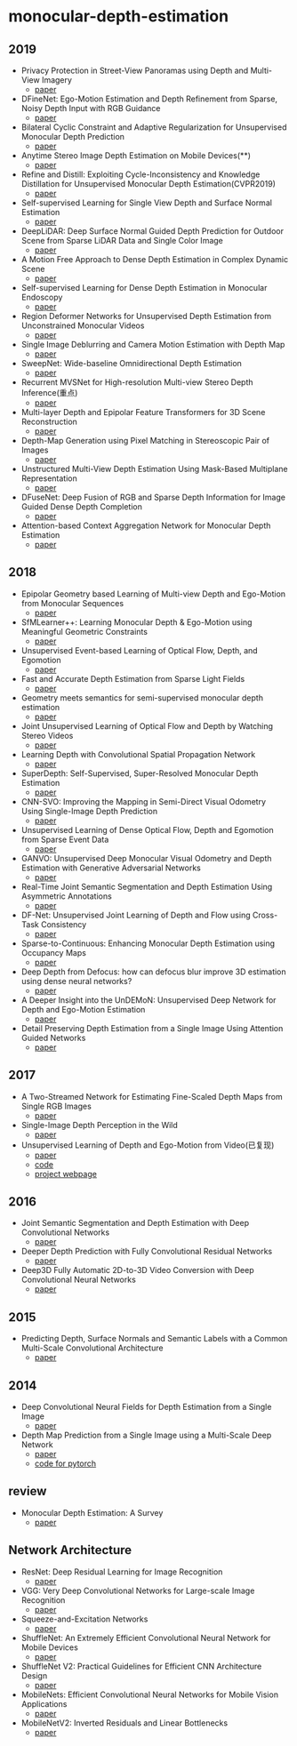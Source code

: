 # monocular-depth-estimation

## 2019
* Privacy Protection in Street-View Panoramas using Depth and Multi-View Imagery
  + [paper](https://arxiv.org/abs/1903.11532)
* DFineNet: Ego-Motion Estimation and Depth Refinement from Sparse, Noisy Depth Input with RGB Guidance
  + [paper](https://arxiv.org/abs/1903.06397)
* Bilateral Cyclic Constraint and Adaptive Regularization for Unsupervised Monocular Depth Prediction
  + [paper](https://arxiv.org/abs/1903.07309)
* Anytime Stereo Image Depth Estimation on Mobile Devices(**)
  + [paper](https://arxiv.org/abs/1810.11408)
* Refine and Distill: Exploiting Cycle-Inconsistency and Knowledge Distillation for Unsupervised Monocular Depth Estimation(CVPR2019)
  + [paper](https://arxiv.org/abs/1903.04202)
* Self-supervised Learning for Single View Depth and Surface Normal Estimation
  + [paper](https://arxiv.org/abs/1903.00112)
* DeepLiDAR: Deep Surface Normal Guided Depth Prediction for Outdoor Scene from Sparse LiDAR Data and Single Color Image
  + [paper](https://arxiv.org/abs/1812.00488v1)
* A Motion Free Approach to Dense Depth Estimation in Complex Dynamic Scene
  + [paper](https://arxiv.org/abs/1902.03791)
* Self-supervised Learning for Dense Depth Estimation in Monocular Endoscopy
  + [paper](https://arxiv.org/abs/1902.07766?context=cs)
* Region Deformer Networks for Unsupervised Depth Estimation from Unconstrained Monocular Videos
  + [paper](https://arxiv.org/abs/1902.09907)
* Single Image Deblurring and Camera Motion Estimation with Depth Map
  + [paper](https://arxiv.org/abs/1903.00231)
* SweepNet: Wide-baseline Omnidirectional Depth Estimation
  + [paper](https://arxiv.org/abs/1902.10904)
* Recurrent MVSNet for High-resolution Multi-view Stereo Depth Inference(重点)
  + [paper](https://arxiv.org/abs/1902.10556)
* Multi-layer Depth and Epipolar Feature Transformers for 3D Scene Reconstruction
  + [paper](https://arxiv.org/abs/1902.06729)
* Depth-Map Generation using Pixel Matching in Stereoscopic Pair of Images
  + [paper](https://arxiv.org/abs/1902.03471)
* Unstructured Multi-View Depth Estimation Using Mask-Based Multiplane Representation
  + [paper](https://arxiv.org/abs/1902.02166)
* DFuseNet: Deep Fusion of RGB and Sparse Depth Information for Image Guided Dense Depth Completion
  + [paper](https://arxiv.org/abs/1902.00761)
* Attention-based Context Aggregation Network for Monocular Depth Estimation
  + [paper](https://arxiv.org/abs/1901.10137)
## 2018
* Epipolar Geometry based Learning of Multi-view Depth and Ego-Motion from Monocular Sequences
  + [paper](https://arxiv.org/abs/1812.11922)
* SfMLearner++: Learning Monocular Depth & Ego-Motion using Meaningful Geometric Constraints
  + [paper](https://arxiv.org/abs/1812.08370)
* Unsupervised Event-based Learning of Optical Flow, Depth, and Egomotion
  + [paper](https://arxiv.org/abs/1812.08156)
* Fast and Accurate Depth Estimation from Sparse Light Fields
  + [paper](https://arxiv.org/abs/1812.06856)
* Geometry meets semantics for semi-supervised monocular depth estimation
  + [paper](https://arxiv.org/abs/1810.04093)
* Joint Unsupervised Learning of Optical Flow and Depth by Watching Stereo Videos
  + [paper](https://arxiv.org/abs/1810.03654)
* Learning Depth with Convolutional Spatial Propagation Network
  + [paper](https://arxiv.org/abs/1810.02695)
* SuperDepth: Self-Supervised, Super-Resolved Monocular Depth Estimation
  + [paper](https://arxiv.org/abs/1810.01849)
* CNN-SVO: Improving the Mapping in Semi-Direct Visual Odometry Using Single-Image Depth Prediction
  + [paper](https://arxiv.org/abs/1810.01011)
* Unsupervised Learning of Dense Optical Flow, Depth and Egomotion from Sparse Event Data
  + [paper](https://arxiv.org/abs/1809.08625)
* GANVO: Unsupervised Deep Monocular Visual Odometry and Depth Estimation with Generative Adversarial Networks
  + [paper](https://arxiv.org/abs/1809.05786)
* Real-Time Joint Semantic Segmentation and Depth Estimation Using Asymmetric Annotations
  + [paper](https://arxiv.org/abs/1809.04766)
* DF-Net: Unsupervised Joint Learning of Depth and Flow using Cross-Task Consistency
  + [paper](https://arxiv.org/abs/1809.01649)
* Sparse-to-Continuous: Enhancing Monocular Depth Estimation using Occupancy Maps
  + [paper](https://arxiv.org/abs/1809.09061)
* Deep Depth from Defocus: how can defocus blur improve 3D estimation using dense neural networks?
  + [paper](https://arxiv.org/abs/1809.01567)
* A Deeper Insight into the UnDEMoN: Unsupervised Deep Network for Depth and Ego-Motion Estimation
  + [paper](https://arxiv.org/abs/1809.00969)
* Detail Preserving Depth Estimation from a Single Image Using Attention Guided Networks
  + [paper](https://arxiv.org/abs/1809.00646)
  
 
  
  
  

 
  
  
  
  
  
  
  
  
  
  
  
  
## 2017
* A Two-Streamed Network for Estimating Fine-Scaled Depth Maps from Single RGB Images
  + [paper](https://arxiv.org/abs/1607.00730)
* Single-Image Depth Perception in the Wild
  + [paper](https://arxiv.org/abs/1604.03901)
* Unsupervised Learning of Depth and Ego-Motion from Video(已复现)
  + [paper](https://github.com/tinghuiz/SfMLearner)
  + [code](https://github.com/tinghuiz/SfMLearner)
  + [project webpage](https://people.eecs.berkeley.edu/~tinghuiz/projects/SfMLearner/)
## 2016
* Joint Semantic Segmentation and Depth Estimation with Deep Convolutional Networks
  + [paper](https://arxiv.org/abs/1604.07480v1)
* Deeper Depth Prediction with Fully Convolutional Residual Networks
   + [paper](https://arxiv.org/abs/1606.00373)
* Deep3D Fully Automatic 2D-to-3D Video Conversion with Deep Convolutional Neural Networks
  + [paper](https://arxiv.org/abs/1604.03650v1)
## 2015
* Predicting Depth, Surface Normals and Semantic Labels with a Common Multi-Scale Convolutional Architecture
  + [paper](https://arxiv.org/abs/1411.4734)
## 2014
* Deep Convolutional Neural Fields for Depth Estimation from a Single Image 
  + [paper](https://arxiv.org/abs/1411.6387)
* Depth Map Prediction from a Single Image using a Multi-Scale Deep Network
  + [paper](https://arxiv.org/abs/1406.2283v1)
  + [code for pytorch](https://github.com/DhruvJawalkar/Depth-Map-Prediction-from-a-Single-Image-using-a-Multi-Scale-Deep-Network)
  


  


## review
* Monocular Depth Estimation: A Survey
  + [paper](https://arxiv.org/abs/1901.09402)

## Network Architecture
* ResNet: Deep Residual Learning for Image Recognition
  + [paper](https://arxiv.org/abs/1512.03385)
* VGG: Very Deep Convolutional Networks for Large-scale Image Recognition
  + [paper](https://arxiv.org/abs/1409.1556)
* Squeeze-and-Excitation Networks
  + [paper]( https://arxiv.org/abs/1709.01507v1)
* ShuffleNet: An Extremely Efficient Convolutional Neural Network for Mobile Devices
  + [paper]( https://arxiv.org/abs/1707.01083)
* ShuffleNet V2: Practical Guidelines for Efficient CNN Architecture Design
  + [paper](https://arxiv.org/abs/1807.11164)
* MobileNets: Efficient Convolutional Neural Networks for Mobile Vision Applications
  + [paper](https://arxiv.org/abs/1704.04861)
* MobileNetV2: Inverted Residuals and Linear Bottlenecks
  + [paper](https://arxiv.org/abs/1801.04381)
  
  
 
  
 

